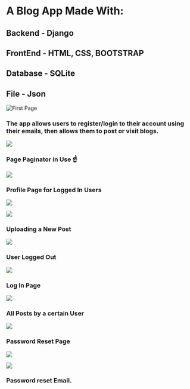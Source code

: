 # A Blog App Made With:
## Backend - Django
## FrontEnd - HTML, CSS, BOOTSTRAP
## Database - SQLite
## File - Json

![First Page](django-blog-images/Capture.PNG)

### The app allows users to register/login to their account using their emails, then allows them to post or visit blogs.

![](django-blog-images/second.PNG)

### Page Paginator in Use ☝️

![](django-blog-images/third.PNG)

### Profile Page for Logged In Users

![](django-blog-images/fourth.PNG)

![](django-blog-images/fifth.PNG)

### Uploading a New Post

![](django-blog-images/six.PNG)

### User Logged Out

![](django-blog-images/seven.PNG)

### Log In Page

![](django-blog-images/eight.PNG)

### All Posts by a  certain User

![](django-blog-images/nine.PNG)

### Password Reset Page

![](django-blog-images/ten.PNG)

![](django-blog-images/eleven.PNG)

### Password reset Email.

